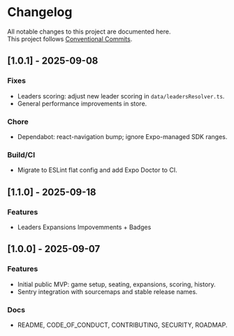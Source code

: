 # Changelog

All notable changes to this project are documented here.  
This project follows [Conventional Commits](https://www.conventionalcommits.org/).

## [1.0.1] - 2025-09-08
### Fixes
- Leaders scoring: adjust new leader scoring in `data/leadersResolver.ts`.
- General performance improvements in store.

### Chore
- Dependabot: react-navigation bump; ignore Expo-managed SDK ranges.

### Build/CI
- Migrate to ESLint flat config and add Expo Doctor to CI.

## [1.1.0] - 2025-09-18
### Features
- Leaders Expansions Impovemments + Badges

## [1.0.0] - 2025-09-07
### Features
- Initial public MVP: game setup, seating, expansions, scoring, history.
- Sentry integration with sourcemaps and stable release names.

### Docs
- README, CODE_OF_CONDUCT, CONTRIBUTING, SECURITY, ROADMAP.
